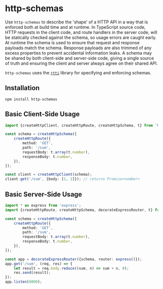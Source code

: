 # http-schemas

Use `http-schemas` to describe the 'shape' of a HTTP API in a way that is enforced both at build time and at runtime. In TypeScript source code, HTTP requests in the client code, and route handlers in the server code, will be statically checked against the schema, so usage errors are caught early. At runtime the schema is used to ensure that request and response payloads match the schema. Response payloads are also trimmed of any excess properties to prevent accidental information leaks. A schema may be shared by both client-side and server-side code, giving a single source of truth and ensuring the client and server always agree on their shared API.

`http-schemas` uses the [`rtti`](https://github.com/yortus/rtti) library for specifying and enforcing schemas.

## Installation

`npm install http-schemas`


## Basic Client-Side Usage
```ts
import {createHttpClient, createHttpRoute, createHttpSchema, t} from 'http-schemas/client';

const schema = createHttpSchema([
    createHttpRoute({
        method: 'GET',
        path: '/sum',
        requestBody: t.array(t.number),
        responseBody: t.number,
    }),
]);

const client = createHttpClient(schema);
client.get('/sum', {body: [1, 2]}); // returns Promise<number>
```


## Basic Server-Side Usage
```ts
import * as express from 'express';
import {createHttpRoute, createHttpSchema, decorateExpressRouter, t} from 'http-schemas/server';

const schema = createHttpSchema([
    createHttpRoute({
        method: 'GET',
        path: '/sum',
        requestBody: t.array(t.number),
        responseBody: t.number,
    }),
]);

const app = decorateExpressRouter({schema, router: express()});
app.get('/sum', (req, res) => {
    let result = req.body.reduce((sum, n) => sum + n, 0);
    res.send(result);
});
app.listen(8000);
```
